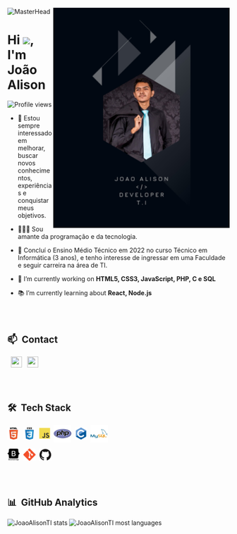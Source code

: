 
![MasterHead]()
<img align="right" height="500em" width="400em" src="./mycard.jpg"/>
<h1 align="left">Hi <img src="https://raw.githubusercontent.com/kaueMarques/kaueMarques/master/hi.gif" height="30px">, I'm João Alison</h1>
<p align="left"> <img src="https://komarev.com/ghpvc/?username=JoaoAlisonTI&color=blue" alt="Profile views" /> </p>

- 🚀 Estou sempre interessado em melhorar, buscar novos conhecimentos, experiências e conquistar meus objetivos.

- 🧑🏾‍💻 Sou amante da programação e da tecnologia.

- 🏫 Concluí o Ensino Médio Técnico em 2022 no curso Técnico em Informática (3 anos), e tenho interesse de ingressar em uma Faculdade e seguir carreira na área de TI.

- 🔭 I’m currently working on **HTML5, CSS3, JavaScript, PHP, C e SQL**

- 📚 I’m currently learning about **React, Node.js**

</br></br>

## 📫 &nbsp;Contact

<p align="left">
&nbsp;&nbsp;<a href="https://www.linkedin.com/in/jo%C3%A3o-alison-139b21238/" target="_blank"><img align="center" src="https://raw.githubusercontent.com/rahuldkjain/github-profile-readme-generator/master/src/images/icons/Social/linked-in-alt.svg" alt="" height="25" width="25" /></a>&nbsp;&nbsp;
<a href="https://www.instagram.com/joao_alison_22/" target="_blank"><img align="center" src="https://raw.githubusercontent.com/rahuldkjain/github-profile-readme-generator/master/src/images/icons/Social/instagram.svg" alt="" height="25" width="25" /></a>
</p>

</br></br>

## 🛠️ &nbsp;Tech Stack

<p align="left"> 
<a href="https://developer.mozilla.org/en-US/docs/Web/HTML" target="_blank" rel="noreferrer"><img align="center" src="https://raw.githubusercontent.com/devicons/devicon/master/icons/html5/html5-original-wordmark.svg" alt="html5" width="28" height="28" /></a>&nbsp;
<a href="https://www.w3schools.com/css/" target="_blank" rel="noreferrer"><img align="center" src="https://raw.githubusercontent.com/devicons/devicon/master/icons/css3/css3-original-wordmark.svg" alt="css3" width="28" height="28" /></a>&nbsp;
<a href="https://developer.mozilla.org/en-US/docs/Web/JavaScript" target="_blank" rel="noreferrer"><img align="center" src="https://raw.githubusercontent.com/devicons/devicon/master/icons/javascript/javascript-original.svg" alt="javascript" width="25" height="25" /></a>&nbsp;
<a href="https://www.php.net/docs.php" target="_blank" rel="noreferrer"><img align="center" src="https://raw.githubusercontent.com/devicons/devicon/master/icons/php/php-original.svg" alt="php" width="40" height="40"/></a>&nbsp;
<a href="https://en.cppreference.com/w/c/language" target="_blank" rel="noreferrer"><img align="center" src="https://raw.githubusercontent.com/devicons/devicon/master/icons/c/c-original.svg" alt="c" width="28" height="28"/></a>&nbsp;
<a href="https://www.mysql.com/" target="_blank" rel="noreferrer"><img align="center" src="https://raw.githubusercontent.com/devicons/devicon/master/icons/mysql/mysql-original-wordmark.svg" alt="mysql" width="40" height="40"/></a> 
<p align="left"> 
<a href="https://getbootstrap.com" target="_blank" rel="noreferrer"> <img src="https://raw.githubusercontent.com/devicons/devicon/master/icons/bootstrap/bootstrap-plain-wordmark.svg" alt="bootstrap" width="28" height="28"/></a>&nbsp;
<a href="https://git-scm.com/" target="_blank" rel="noreferrer"> <img src="https://raw.githubusercontent.com/devicons/devicon/master/icons/git/git-original.svg" alt="git" width="28" height="28"/></a>&nbsp;
<a href="https://docs.github.com/pt" target="_blank" rel="noreferrer"> <img src="https://raw.githubusercontent.com/devicons/devicon/master/icons/github/github-original.svg" alt="figma" width="28" height="28"/></a>
</p>

</br></br>

## 📊  &nbsp;GitHub Analytics

<p align="left">
<img width="530em" src="https://github-readme-stats.vercel.app/api?username=JoaoAlisonTI&show_icons=true&theme=radical" alt="JoaoAlisonTI stats"/>
<img width="530em" src="https://github-readme-stats.vercel.app/api/top-langs/?username=JoaoAlisonTI&layout=compact&theme=radical" alt="JoaoAlisonTI most languages"/>
</p